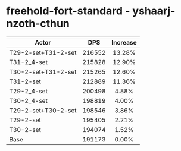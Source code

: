 # freehold-fort-standard - yshaarj-nzoth-cthun
| Actor | DPS | Increase |
|---|:---:|:---:|
|T29-2-set+T31-2-set|216552|13.28%|
|T31-2_4-set|215828|12.90%|
|T30-2-set+T31-2-set|215265|12.60%|
|T31-2-set|212889|11.36%|
|T29-2_4-set|200498|4.88%|
|T30-2_4-set|198819|4.00%|
|T29-2-set+T30-2-set|198546|3.86%|
|T29-2-set|195405|2.21%|
|T30-2-set|194074|1.52%|
|Base|191173|0.00%|
